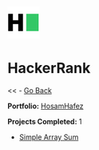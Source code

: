 ![HackerRank Icon](hackerrank.svg)
# HackerRank

<< - [Go Back](../README.md)

**Portfolio:** [HosamHafez](https://www.hackerrank.com/profile/7bikana)

**Projects Completed:** 1

- [Simple Array Sum](code.Js)
